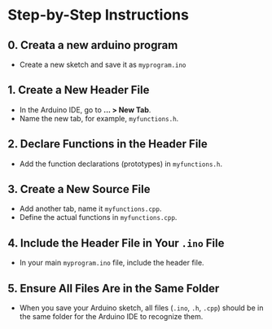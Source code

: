 # Step-by-Step Instructions

## 0. Creata a new arduino program

- Create a new sketch and save it as `myprogram.ino`

## 1. Create a New Header File

- In the Arduino IDE, go to **... > New Tab**.
- Name the new tab, for example, `myfunctions.h`.

## 2. Declare Functions in the Header File

- Add the function declarations (prototypes) in `myfunctions.h`.

## 3. Create a New Source File

- Add another tab, name it `myfunctions.cpp`.
- Define the actual functions in `myfunctions.cpp`.

## 4. Include the Header File in Your `.ino` File

- In your main `myprogram.ino` file, include the header file.

## 5. Ensure All Files Are in the Same Folder

- When you save your Arduino sketch, all files (`.ino`, `.h`, `.cpp`) should be in the same folder for the Arduino IDE to recognize them.